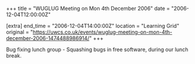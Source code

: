 +++
title = "WUGLUG Meeting on Mon 4th December 2006"
date = "2006-12-04T12:00:00Z"

[extra]
end_time = "2006-12-04T14:00:00Z"
location = "Learning Grid"
original = "https://uwcs.co.uk/events/wuglug-meeting-on-mon-4th-december-2006-1474488986914/"
+++

Bug fixing lunch group - Squashing bugs in free software, during our lunch break.

